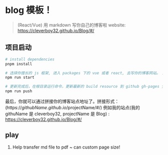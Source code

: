 # blog 模板！

> (React/Vue) 用 markdown 写你自己的博客啦 website: https://cleverboy32.github.io/Blog/#/

## 项目启动

``` bash
# install dependencies
pnpm install

# 选择你擅长的 js 框架, 进入 packages 下的 vue 或者 react, 去写你的博客网站。 启动项目
npm run start

# 更新完成后，在根目录运行命令，更新最新的 build resource 到 github gh-pages 分支
npm run push
```

最后，你就可以通过拼接你的博客站点地址了。拼接形式：(https://$githubName.github.io/$projectName/#/) 
例如我的站点(我的 githuName 是 cleverboy32, projectName 是 Blog) :
https://cleverboy32.github.io/Blog/#/


## play

1. Help transfer md file to pdf ~ can custom page size! 
